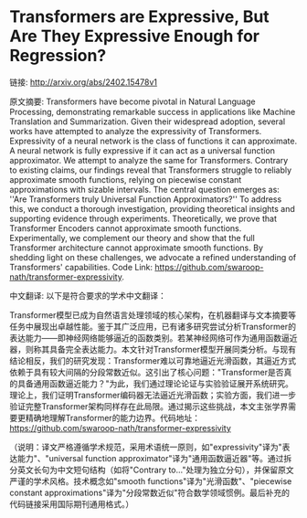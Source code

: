 # Transformers are Expressive, But Are They Expressive Enough for Regression?

链接: http://arxiv.org/abs/2402.15478v1

原文摘要:
Transformers have become pivotal in Natural Language Processing,
demonstrating remarkable success in applications like Machine Translation and
Summarization. Given their widespread adoption, several works have attempted to
analyze the expressivity of Transformers. Expressivity of a neural network is
the class of functions it can approximate. A neural network is fully expressive
if it can act as a universal function approximator. We attempt to analyze the
same for Transformers. Contrary to existing claims, our findings reveal that
Transformers struggle to reliably approximate smooth functions, relying on
piecewise constant approximations with sizable intervals. The central question
emerges as: ''Are Transformers truly Universal Function Approximators?'' To
address this, we conduct a thorough investigation, providing theoretical
insights and supporting evidence through experiments. Theoretically, we prove
that Transformer Encoders cannot approximate smooth functions. Experimentally,
we complement our theory and show that the full Transformer architecture cannot
approximate smooth functions. By shedding light on these challenges, we
advocate a refined understanding of Transformers' capabilities. Code Link:
https://github.com/swaroop-nath/transformer-expressivity.

中文翻译:
以下是符合要求的学术中文翻译：

Transformer模型已成为自然语言处理领域的核心架构，在机器翻译与文本摘要等任务中展现出卓越性能。鉴于其广泛应用，已有诸多研究尝试分析Transformer的表达能力——即神经网络能够逼近的函数类别。若某神经网络可作为通用函数逼近器，则称其具备完全表达能力。本文针对Transformer模型开展同类分析。与现有结论相反，我们的研究发现：Transformer难以可靠地逼近光滑函数，其逼近方式依赖于具有较大间隔的分段常数近似。这引出了核心问题："Transformer是否真的具备通用函数逼近能力？"为此，我们通过理论论证与实验验证展开系统研究。理论上，我们证明Transformer编码器无法逼近光滑函数；实验方面，我们进一步验证完整Transformer架构同样存在此局限。通过揭示这些挑战，本文主张学界需要更精确地理解Transformer的能力边界。代码地址：https://github.com/swaroop-nath/transformer-expressivity

（说明：译文严格遵循学术规范，采用术语统一原则，如"expressivity"译为"表达能力"、"universal function approximator"译为"通用函数逼近器"等。通过拆分英文长句为中文短句结构（如将"Contrary to..."处理为独立分句），并保留原文严谨的学术风格。技术概念如"smooth functions"译为"光滑函数"、"piecewise constant approximations"译为"分段常数近似"符合数学领域惯例。最后补充的代码链接采用国际期刊通用格式。）
